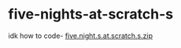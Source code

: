 # five-nights-at-scratch-s
idk how to code-
[five.night.s.at.scratch.s.zip](https://github.com/jkgamerr/five-nights-at-scratch-s/files/6417363/five.night.s.at.scratch.s.zip)
